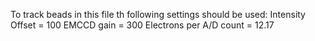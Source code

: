 To track beads in this file th following settings should be used:
Intensity Offset = 100
EMCCD gain  = 300
Electrons per A/D count = 12.17
